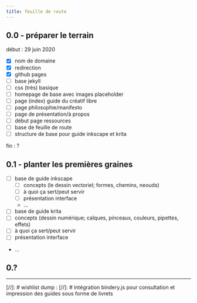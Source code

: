 ```yaml
---
title: feuille de route
---
```


## 0.0 - préparer le terrain
début : 29 juin 2020
- [x] nom de domaine
- [x] redirection
- [x] github pages
- [ ] base jekyll
- [ ] css (très) basique
- [ ] homepage de base avec images placeholder
- [ ] page (index) guide du créatif libre
- [ ] page philosophie/manifesto
- [ ] page de présentation/à propos
- [ ] début page ressources
- [ ] base de feuille de route
- [ ] structure de base pour guide inkscape et krita

fin : ?

## 0.1 - planter les premières graines
- [ ] base de guide inkscape
	- [ ] concepts (le dessin vectoriel; formes, chemins, neouds)
	- [ ] à quoi ça sert/peut servir
	- [ ] présentation interface
	- ...
- [ ] base de guide krita
 - [ ] concepts (dessin numérique; calques, pinceaux, couleurs, pipettes, effets)
 - [ ] à quoi ça sert/peut servir
 - [ ] présentation interface
 - ...

## 0.?
---
[//]: # wishlist dump :
[//]: # intégration bindery.js pour consultation et impression des guides sous forme de livrets
